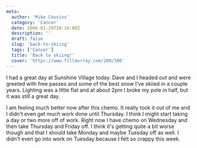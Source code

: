 ```yaml
---
meta:
  author: 'Mike Cousins'
  category: 'Cancer'
  date: 2006-01-29T20:16:00Z
  description: ''
  draft: false
  slug: 'back-to-skiing'
  tags: ['Cancer']
  title: 'Back to skiing!'
  cover: 'https://www.fillmurray.com/200/300'
---
```


I had a great day at Sunshine Village today. Dave and I headed out and were
greeted with free passes and some of the best snow I've skiied in a couple
years. Lighting was a little flat and at about 2pm I broke my pole in half, but
it was still a great day.

I am feeling much better now after this chemo. It really took it out of me and I
didn't even get much work done until Thursday. I think I might start taking a
day or two more off of work. Right now I have chemo on Wednesday and then take
Thursday and Friday off. I think it's getting quite a bit worse though and that
I should take Monday and maybe Tuesday off as well. I didn't even go into work
on Tuesday because I felt so crappy this week.
